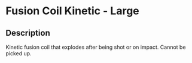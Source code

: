 # Fusion Coil Kinetic - Large

## Description

Kinetic fusion coil that explodes after being shot or on impact. Cannot be picked up.
